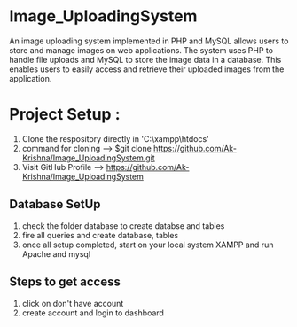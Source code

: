 # Image_UploadingSystem
An image uploading system implemented in PHP and MySQL allows users to store and manage images on web applications. The system uses PHP to handle file uploads and MySQL to store the image data in a database. This enables users to easily access and retrieve their uploaded images from the application. 

# Project Setup :

1) Clone the respository directly in 'C:\xampp\htdocs'
2) command for cloning --> $git clone https://github.com/Ak-Krishna/Image_UploadingSystem.git
3) Visit GitHub Profile --> https://github.com/Ak-Krishna/Image_UploadingSystem

## Database SetUp 
1) check the folder database to create databse and tables
2) fire all queries and create database, tables
3) once all setup completed, start on your local system XAMPP and run Apache and mysql

## Steps to get access
1) click on don't have account
2) create account and login to dashboard



